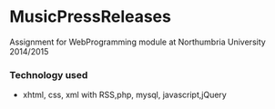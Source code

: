 # MusicPressReleases
Assignment for WebProgramming module at Northumbria University 2014/2015

### Technology used
-  xhtml, css, xml with RSS,php, mysql, javascript,jQuery
